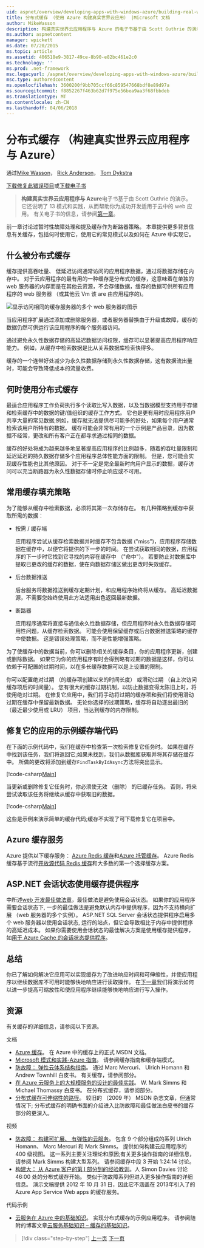 ```yaml
---
uid: aspnet/overview/developing-apps-with-windows-azure/building-real-world-cloud-apps-with-windows-azure/distributed-caching
title: 分布式缓存 （使用 Azure 构建真实世界云应用） |Microsoft 文档
author: MikeWasson
description: 构建真实世界云应用程序与 Azure 的电子书基于由 Scott Guthrie 的演示。 它还说明了 13 模式和实践，他可以...
ms.author: aspnetcontent
manager: wpickett
ms.date: 07/20/2015
ms.topic: article
ms.assetid: 406518e9-3817-49ce-8b90-e82bc461e2c0
ms.technology: ''
ms.prod: .net-framework
msc.legacyurl: /aspnet/overview/developing-apps-with-windows-azure/building-real-world-cloud-apps-with-windows-azure/distributed-caching
msc.type: authoredcontent
ms.openlocfilehash: 3600200f9bb705ccf66c859547668bdf8e89d97a
ms.sourcegitcommit: f8852267f463b62d7f975e56bea9aa3f68fbbdeb
ms.translationtype: MT
ms.contentlocale: zh-CN
ms.lasthandoff: 04/06/2018
---
```

<a name="distributed-caching-building-real-world-cloud-apps-with-azure"></a>分布式缓存 （构建真实世界云应用程序与 Azure）
====================
通过[Mike Wasson](https://github.com/MikeWasson)， [Rick Anderson](https://github.com/Rick-Anderson)， [Tom Dykstra](https://github.com/tdykstra)

[下载修复此错误项目](http://code.msdn.microsoft.com/Fix-It-app-for-Building-cdd80df4)或[下载电子书](http://blogs.msdn.com/b/microsoft_press/archive/2014/07/23/free-ebook-building-cloud-apps-with-microsoft-azure.aspx)

> **构建真实世界云应用程序与 Azure**电子书基于由 Scott Guthrie 的演示。 它还说明了 13 模式和实践，从而帮助你为成功开发适用于云中的 web 应用。 有关电子书的信息，请参阅[第一章](introduction.md)。


前一章讨论过暂时性故障处理和提及缓存作为断路器策略。 本章提供更多背景信息有关缓存，包括何时使用它，使用它的常见模式以及如何在 Azure 中实现它。

## <a name="what-is-distributed-caching"></a>什么被分布式缓存

缓存提供高吞吐量、 低延迟访问通常访问的应用程序数据，通过将数据存储在内存中。 对于云应用程序的最有用的一种缓存是分布式的缓存，这意味着在单独的 web 服务器的内存而是在其他云资源，不会存储数据，缓存的数据可供所有应用程序的 web 服务器 （或其他云 Vm 该 are 由应用程序的)。

![显示访问相同的缓存服务器的多个 web 服务器的图示](distributed-caching/_static/image1.png)

当应用程序扩展通过添加或删除服务器，或者服务器替换由于升级或故障，缓存的数据仍然可供运行该应用程序的每个服务器访问。

通过避免永久性数据存储的高延迟数据访问权限，缓存可以显著提高应用程序响应能力。 例如，从缓存中检索数据是比从关系数据库检索快得多。

缓存的一个连带好处减少为永久性数据存储到永久性数据存储，这有数据流出量时，可能会导致降低成本的流量收费。

## <a name="when-to-use-distributed-caching"></a>何时使用分布式缓存

最适合应用程序工作负荷执行多个读取比写入数据，以及当数据模型支持用于存储和检索缓存中的数据的键/值组织的缓存工作方式。 它也是更有用时应用程序用户共享大量的常见数据;例如，缓存就无法提供尽可能多的好处，如果每个用户通常检索该用户所特有的数据。 缓存可能会非常有用的一个示例是产品目录，因为数据不经常，更改和所有客户正在都寻求通过相同的数据。

缓存的好处将成为越来越多地显著提高应用程序的比例越多，随着的吞吐量限制和延迟延迟的持久数据存储多个应用程序总体性能方面的限制。 但是，您可能会实现缓存性能也比其他原因。 对于不一定是完全最新时向用户显示的数据，缓存访问可以充当断路器为永久性数据存储时停止响应或不可用。

## <a name="popular-cache-population-strategies"></a>常用缓存填充策略

为了能够从缓存中检索数据，必须将其第一次存储存在。 有几种策略到缓存中获取所需的数据：

- 按需 / 缓存端

    应用程序尝试从缓存检索数据并时缓存不包含数据 ("miss")，应用程序存储数据在缓存中，以便它将提供的下一步的时间。 在尝试获取相同的数据，应用程序的下一步时它找到它寻找的内容在缓存中 （"命中"）。 若要防止对数据库中提取已更改的缓存的数据，使在向数据存储区做出更改时失效缓存。
- 后台数据推送

    后台服务将数据推送到缓存定期计划，和应用程序始终将从缓存。 高延迟数据源，不需要您始终使用此方法适用出色返回最新数据。
- 断路器

    应用程序通常将直接与通信永久性数据存储，但应用程序时永久性数据存储可用性问题，从缓存检索数据。 可能会使用保留缓存或后台数据推送策略的缓存中使数据。 这是错误处理策略，而不是性能增强策略。

为了使缓存中的数据当前，你可以删除相关的缓存条目，你的应用程序更新，创建或删除数据。 如果它为你的应用程序有时会得到略有过期的数据是这样，你可以依赖于可配置的过期时间，以在多长缓存数据可以是上设置的限制。

你可以配置绝对过期 （的缓存项创建以来的时间长度） 或滑动过期 （自上次访问缓存项后的时间量）。 您有很大的缓存过期机制，以防止数据变得太陈旧上时，将使用绝对过期。 在修复它应用中，我们将手动将过期的缓存项和我们将使用滑动过期在缓存中保留最新数据。 无论你选择的过期策略，缓存将自动逐出最旧的 （最近最少使用或 LRU） 项目，当达到缓存的内存限制。

## <a name="sample-cache-aside-code-for-fix-it-app"></a>修复它的应用的示例缓存端代码

在下面的示例代码中，我们在缓存中检查第一次检索修复它任务时。 如果在缓存中找到该任务，我们将返回它;如果未找到，我们从数据库获取并将其存储在缓存中。 所做的更改将添加到缓存`FindTaskByIdAsync`方法将突出显示。

[!code-csharp[Main](distributed-caching/samples/sample1.cs?highlight=5,9-11,13-15,19)]

当更新或删除修复它任务时，你必须使无效 （删除） 的已缓存任务。 否则，将来尝试读取该任务将继续从缓存中获取旧的数据。

[!code-csharp[Main](distributed-caching/samples/sample2.cs?highlight=7)]

这些是示例来演示简单的缓存代码;缓存不实现了可下载修复它在项目中。

## <a name="azure-caching-services"></a>Azure 缓存服务

Azure 提供以下缓存服务： [Azure Redis 缓存](https://msdn.microsoft.com/library/dn690523.aspx)和[Azure 托管缓存](https://msdn.microsoft.com/library/dn386094.aspx)。 Azure Redis 缓存基于流行[开放源代码 Redis 缓存](http://redis.io/)和大多数的第一个选择缓存方案。

<a id="sessionstate"></a>
## <a name="aspnet-session-state-using-a-cache-provider"></a>ASP.NET 会话状态使用缓存提供程序

中所述[web 开发最佳做法章](web-development-best-practices.md)，最佳做法是避免使用会话状态。 如果你的应用程序需要会话状态下, 一步的最佳做法是避免默认内存中提供程序，因为不支持横向扩展 （web 服务器的多个实例）。 ASP.NET SQL Server 会话状态提供程序启用多个 web 服务器以使用会话状态, 运行的站点，但它会导致相比于内存中提供程序的高延迟成本。 如果你需要使用会话状态的最佳解决方案是使用缓存提供程序，如[用于 Azure Cache 的会话状态提供程序](https://msdn.microsoft.com/library/windowsazure/gg185668.aspx)。

## <a name="summary"></a>总结

你已了解如何解决它应用可以实现缓存为了改进响应时间和可伸缩性，并使应用程序以继续数据库不可用时能够快地响应进行读取操作。 在[下一章](queue-centric-work-pattern.md)我们将演示如何以进一步提高可缩放性和使应用程序继续能够快地响应进行写入操作。

## <a name="resources"></a>资源

有关缓存的详细信息，请参阅以下资源。

文档

- [Azure 缓存](https://msdn.microsoft.com/library/gg278356.aspx)。 在 Azure 中的缓存上的正式 MSDN 文档。
- [Microsoft 模式和实践-Azure 指南](https://msdn.microsoft.com/library/dn568099.aspx)。 请参阅缓存指南和缓存端模式。
- [防故障： 弹性云体系结构指南](https://msdn.microsoft.com/library/windowsazure/jj853352.aspx)。 通过 Marc Mercuri、 Ulrich Homann 和 Andrew Townhill 白皮书。 有关缓存，请参阅部分。
- [在 Azure 云服务上的大规模服务的设计的最佳实践](https://msdn.microsoft.com/library/windowsazure/jj717232.aspx)。 W. Mark Simms 和 Michael Thomassy 白皮书。 在分布式缓存，请参阅部分。
- [分布式缓存可伸缩性的路径](https://msdn.microsoft.com/magazine/dd942840.aspx)。 较旧的 （2009 年） MSDN 杂志文章，但通常情况下; 分布式缓存的明确书面的介绍进入比防故障和最佳做法白皮书的缓存部分的更深入。

视频

- [防故障： 构建可扩展、 有弹性的云服务](https://channel9.msdn.com/Series/FailSafe)。 包含 9 个部分组成的系列 Ulrich Homann、 Marc Mercuri 和 Mark Simms。 提供如何构建云应用程序的 400 级视图。 这一系列主要关注理论和原因;有关更多操作指南的详细信息，请参阅 Mark Simms 构建大型系列。 请参阅缓存中段 3 开始 1:24:14 讨论。
- [构建大： 从 Azure 客户的第 I 部分到的经验教训](https://channel9.msdn.com/Events/Build/2012/3-029)。人 Simon Davies 讨论 46:00 处的分布式缓存开始。 类似于防故障系列但进入更多操作指南的详细信息。 演示文稿提供 2012 年 10 月 31 日，因此它不涵盖在 2013年引入了的 Azure App Service Web apps 的缓存服务。

代码示例

- [云服务在 Azure 中的基础知识](https://code.msdn.microsoft.com/Cloud-Service-Fundamentals-4ca72649)。 实现分布式缓存的示例应用程序。 请参阅随附的博客文章[云服务基础知识 – 缓存的基础知识](https://blogs.msdn.com/b/windowsazure/archive/2013/10/03/cloud-service-fundamentals-caching-basics.aspx)。

> [!div class="step-by-step"]
> [上一页](transient-fault-handling.md)
> [下一页](queue-centric-work-pattern.md)
